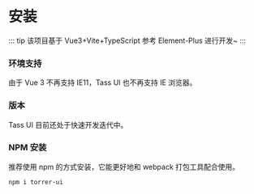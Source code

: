 # 安装

::: tip
该项目基于 Vue3+Vite+TypeScript 参考 Element-Plus 进行开发~
:::

### 环境支持

由于 Vue 3 不再支持 IE11，Tass UI 也不再支持 IE 浏览器。

### 版本

Tass UI 目前还处于快速开发迭代中。

### NPM 安装

推荐使用 npm 的方式安装，它能更好地和 webpack 打包工具配合使用。

```
npm i torrer-ui
```
